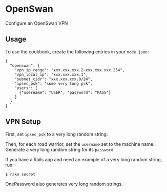 OpenSwan
========
Configure an OpenSwan VPN


Usage
-----

To use the cookbook, create the following entries in your `node.json`:

    {
      "openswan": {
        "vpn_ip_range": "xxx.xxx.xxx.2-xxx.xxx.xxx.254",
        "vpn_local_ip": "xxx.xxx.xxx.1",
        "subnet_cidr": "xxx.xxx.xxx.0/24",
        "ipsec_psk": "some very long psk",
        "users": [
          {"username": "USER", "password": "PASS"}
        ]
      }
    }

VPN Setup
---------

First, set `ipsec_psk` to a very long random string.

Then, for each road warrior, set the `username` set to the machine name.
Generate a very long random string for its `password`.

If you have a Rails app and need an example of a very long random string, run:

    $ rake secret

OnePassword also generates very long random strings.
